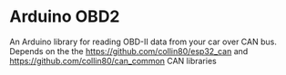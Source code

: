 # Arduino OBD2

An Arduino library for reading OBD-II data from your car over CAN bus. Depends on the the https://github.com/collin80/esp32_can and https://github.com/collin80/can_common CAN libraries

